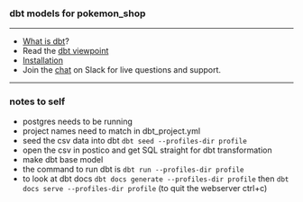 ### dbt models for pokemon_shop

---
- [What is dbt](https://dbt.readme.io/docs/overview)?
- Read the [dbt viewpoint](https://dbt.readme.io/docs/viewpoint)
- [Installation](https://dbt.readme.io/docs/installation)
- Join the [chat](http://ac-slackin.herokuapp.com/) on Slack for live questions and support.

---

### notes to self

* postgres needs to be running
* project names need to match in dbt_project.yml
* seed the csv data into dbt `dbt seed --profiles-dir profile`
* open the csv in postico and get SQL straight for dbt transformation 
* make dbt base model
* the command to run dbt is `dbt run --profiles-dir profile`
* to look at dbt docs `dbt docs generate --profiles-dir profile` then `dbt docs serve --profiles-dir profile` (to quit the webserver ctrl+c)
